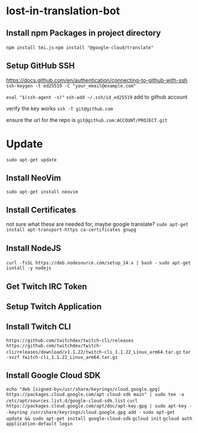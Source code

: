 # lost-in-translation-bot

## Install npm Packages in project directory
`npm install tmi.js`
`npm install "@google-cloud/translate"`

## Setup GitHub SSH
https://docs.github.com/en/authentication/connecting-to-github-with-ssh
`ssh-keygen -t ed25519 -C "your_email@example.com"`

`eval "$(ssh-agent -s)"`
`ssh-add ~/.ssh/id_ed25519`
add to github account

verify the key works
`ssh -T git@github.com`

ensure the url for the repo is `git@github.com:ACCOUNT/PROJECT.git`

# Update
`sudo apt-get update`

## Install NeoVim
`sudo apt-get install neovim`

## Install Certificates
not sure what these are needed for, maybe google translate?
`sudo apt-get install apt-transport-https ca-certificates gnupg`

## Install NodeJS
`curl -fsSL https://deb.nodesource.com/setup_14.x | bash -`
`sudo apt-get isntall -y nodejs`

## Get Twitch IRC Token

## Setup Twitch Application

## Install Twitch CLI
`https://github.com/twitchdev/twitch-cli/releases`
`https://github.com/twitchdev/twitch-cli/releases/download/v1.1.22/twitch-cli_1.1.22_Linux_arm64.tar.gz`
`tar -xvzf twitch-cli_1.1.22_Linux_arm64.tar.gz`

## Install Google Cloud SDK
`echo "deb [signed-by=/usr/share/keyrings/cloud.google.gpg] https://packages.cloud.google.com/apt cloud-sdk main" | sudo tee -a /etc/apt/sources.list.d/google-cloud-sdk.list`
`curl https://packages.cloud.google.com/apt/doc/apt-key.gpg | sudo apt-key --keyring /usr/share/keyrings/cloud.google.gpg add -`
`sudo apt-get update && sudo apt-get install google-cloud-sdk`
`gcloud init`
`gcloud auth application-default login`

